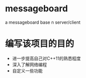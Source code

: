 # messageboard
a messageboard base n server/client

# 编写该项目的目的
+ 进一步提高自己对C++11的熟悉程度
+ 深入了解网络编程
+ 自定义一些功能